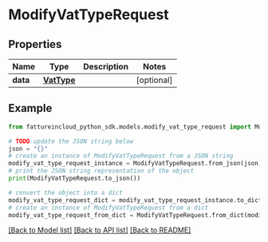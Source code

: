 # ModifyVatTypeRequest


## Properties

Name | Type | Description | Notes
------------ | ------------- | ------------- | -------------
**data** | [**VatType**](VatType.md) |  | [optional] 

## Example

```python
from fattureincloud_python_sdk.models.modify_vat_type_request import ModifyVatTypeRequest

# TODO update the JSON string below
json = "{}"
# create an instance of ModifyVatTypeRequest from a JSON string
modify_vat_type_request_instance = ModifyVatTypeRequest.from_json(json)
# print the JSON string representation of the object
print(ModifyVatTypeRequest.to_json())

# convert the object into a dict
modify_vat_type_request_dict = modify_vat_type_request_instance.to_dict()
# create an instance of ModifyVatTypeRequest from a dict
modify_vat_type_request_from_dict = ModifyVatTypeRequest.from_dict(modify_vat_type_request_dict)
```
[[Back to Model list]](../README.md#documentation-for-models) [[Back to API list]](../README.md#documentation-for-api-endpoints) [[Back to README]](../README.md)


